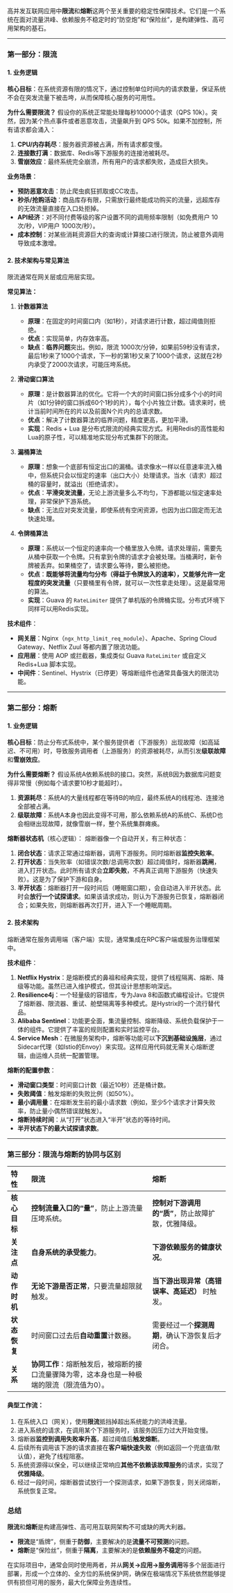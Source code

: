 高并发互联网应用中**限流**和**熔断**这两个至关重要的稳定性保障技术。它们是一个系统在面对流量洪峰、依赖服务不稳定时的“防空炮”和“保险丝”，是构建弹性、高可用架构的基石。

---

### 第一部分：限流

#### 1. 业务逻辑

**核心目标**：在系统资源有限的情况下，通过控制单位时间内的请求数量，保证系统不会在突发流量下被击垮，从而保障核心服务的可用性。

**为什么需要限流？**
假设你的系统正常能处理每秒10000个请求（QPS 10k）。突然，因为某个热点事件或者恶意攻击，流量飙升到 QPS 50k。如果不加控制，所有请求都会涌入：
1.  **CPU/内存耗尽**：服务器资源被占满，所有请求都变慢。
2.  **连接数打满**：数据库、Redis等下游服务的连接池被耗尽。
3.  **雪崩效应**：最终系统完全崩溃，所有用户的请求都失败，造成巨大损失。

**业务场景**：
*   **预防恶意攻击**：防止爬虫疯狂抓取或CC攻击。
*   **秒杀/抢购活动**：商品库存有限，只需放行最终能成功购买的流量，远超库存的无效流量直接在入口处拒掉。
*   **API经济**：对不同付费等级的客户设置不同的调用频率限制（如免费用户 10次/秒，VIP用户 1000次/秒）。
*   **成本控制**：对某些消耗资源巨大的查询或计算接口进行限流，防止被意外调用导致成本激增。

#### 2. 技术架构与常见算法

限流通常在网关层或应用层实现。

**常见算法：**

1.  **计数器算法**
    *   **原理**：在固定的时间窗口内（如1秒），对请求进行计数，超过阈值则拒绝。
    *   **优点**：实现简单，内存效率高。
    *   **缺点**：**临界问题**突出。例如，限流 1000次/分钟，如果前59秒没有请求，最后1秒来了1000个请求，下一秒的第1秒又来了1000个请求，这就在2秒内承受了2000次请求，可能压垮系统。

2.  **滑动窗口算法**
    *   **原理**：是计数器算法的优化。它将一个大的时间窗口拆分成多个小的时间片（如1分钟的窗口拆成60个1秒的片），每个小片独立计数。请求来时，统计当前时间所在的片以及前面N个片内的总请求数。
    *   **优点**：解决了计数器算法的临界问题，精度更高，更加平滑。
    *   **实现**：Redis + Lua 是分布式限流的经典实现方式。利用Redis的高性能和Lua的原子性，可以精准地实现分布式集群下的限流。

3.  **漏桶算法**
    *   **原理**：想象一个底部有恒定出口的漏桶。请求像水一样以任意速率流入桶中，但系统只会以恒定的速率（出口大小）处理请求。当水（请求）超过桶的容量时，就溢出（拒绝请求）。
    *   **优点**：**平滑突发流量**，无论上游流量多么不均匀，下游都能以恒定速率处理，非常保护下游系统。
    *   **缺点**：无法应对突发流量，即使系统有空闲资源，也因为出口固定而无法快速处理。

4.  **令牌桶算法**
    *   **原理**：系统以一个恒定的速率向一个桶里放入令牌。请求处理前，需要先从桶中获取一个令牌。只有拿到令牌的请求才会被处理。当桶满时，新令牌被丢弃。如果桶空了，请求要么等待，要么被拒绝。
    *   **优点**：**既能够将流量均匀分布（得益于令牌放入的速率），又能够允许一定程度的突发流量**（只要桶里有令牌，就可以一次性拿走处理）。这是最常用的算法。
    *   **实现**：Guava 的 `RateLimiter` 提供了单机版的令牌桶实现。分布式环境下同样可以用Redis实现。

**技术组件**：
*   **网关层**：Nginx（`ngx_http_limit_req_module`）、Apache、Spring Cloud Gateway、Netflix Zuul 等都内置了限流功能。
*   **应用层**：使用 AOP 或拦截器，集成类似 Guava `RateLimiter` 或自定义 Redis+Lua 脚本实现。
*   **中间件**：Sentinel、Hystrix（已停更）等熔断组件也通常具备强大的限流功能。

---

### 第二部分：熔断

#### 1. 业务逻辑

**核心目标**：防止分布式系统中，某个服务提供者（下游服务）出现故障（如高延迟、不可用）时，导致服务调用者（上游服务）的资源被耗尽，从而引发**级联故障**和**雪崩效应**。

**为什么需要熔断？**
假设系统A依赖系统B的接口。突然，系统B因为数据库问题变得非常慢（例如每个请求要10秒才能超时）。
1.  **资源耗尽**：系统A的大量线程都在等待B的响应，最终系统A的线程池、连接池全部被占满。
2.  **级联故障**：系统A本身也因此变得不可用，那么依赖系统A的系统C、系统D也会相继出现故障，就像雪崩一样，整个系统集群瘫痪。

**熔断器状态机**（核心逻辑）：
熔断器像一个自动开关，有三种状态：

1.  **闭合状态**：请求正常通过熔断器，调用下游服务。同时熔断器**监控失败率**。
2.  **打开状态**：当失败率（如错误次数/总调用次数）超过阈值时，熔断器**跳闸**，进入打开状态。此时所有请求会**立即失败**，不再真正调用下游服务（快速失败）。这是为了保护下游和自身。
3.  **半开状态**：熔断器打开一段时间后（睡眠窗口期），会自动进入半开状态。此时会**放行一个试探请求**。如果该请求成功，则认为下游服务已恢复，熔断器闭合；如果失败，则熔断器再次打开，进入下一个睡眠周期。

#### 2. 技术架构

熔断通常在服务调用端（客户端）实现，通常集成在RPC客户端或服务治理框架中。

**技术组件**：

1.  **Netflix Hystrix**：是熔断模式的鼻祖和经典实现，提供了线程隔离、熔断、降级等功能。虽然已进入维护模式，但其设计思想影响深远。
2.  **Resilience4j**：一个轻量级的容错库，专为Java 8和函数式编程设计。它提供了熔断器、限流器、重试、舱壁隔离等多种模式。是Hystrix的一个流行替代品。
3.  **Alibaba Sentinel**：功能更全面，集流量控制、熔断降级、系统负载保护于一体的组件。它提供了丰富的规则配置和实时监控平台。
4.  **Service Mesh**：在微服务架构中，熔断等功能可以**下沉到基础设施层**，通过Sidecar代理（如Istio的Envoy）来实现。这样应用代码就无需关心熔断逻辑，由运维人员统一配置管理。

**熔断的配置参数**：
*   **滑动窗口类型**：时间窗口计数（最近10秒）还是桶计数。
*   **失败阈值**：触发熔断的失败比例（如50%）。
*   **最小调用量**：在熔断发生前的最小请求数（例如，至少5个请求才计算失败率，防止量小偶然错误就触发）。
*   **熔断持续时间**：从“打开”状态进入“半开”状态的等待时间。
*   **半开状态下的最大试探请求数**。

---

### 第三部分：限流与熔断的协同与区别

| 特性         | **限流**                                                     | **熔断**                                           |
| :----------- | :----------------------------------------------------------- | :------------------------------------------------- |
| **核心目标** | **控制流量入口的“量”**，防止上游流量压垮系统。               | **控制对下游调用的“质”**，防止故障扩散，优雅降级。 |
| **关注点**   | **自身系统的承受能力**。                                     | **下游依赖服务的健康状况**。                       |
| **动作时机** | **无论下游是否正常**，只要流量超限就触发。                   | **当下游出现异常（高错误率、高延迟）** 时触发。    |
| **状态恢复** | 时间窗口过去后**自动重置**计数器。                           | 需要经过一个**探测周期**，确认下游恢复后才闭合。   |
| **关系**     | **协同工作**：熔断触发后，被熔断的接口流量骤降为零，这本身也是一种极端的限流（限流值为0）。 |                                                    |

#### 典型工作流：

1.  在系统入口（网关），使用**限流**抵挡掉超出系统能力的洪峰流量。
2.  进入系统的请求，在调用某个下游服务时，该服务因压力过大开始变慢。
3.  熔断器**监控到调用失败率升高**，超过阈值后**触发熔断**。
4.  后续所有调用该下游的请求直接在**客户端快速失败**（例如返回一个兜底值/默认值），避免了线程阻塞。
5.  系统资源得以保全，可以继续正常响应**其他不依赖该故障服务**的请求，实现了**优雅降级**。
6.  经过一段时间，熔断器尝试放行一个探测请求，如果下游恢复，则关闭熔断，系统恢复正常。

### 总结

**限流**和**熔断**是构建高弹性、高可用互联网架构不可或缺的两大利器。

*   **限流**是“盾牌”，侧重于**防御**，主要解决的是**流量不可预测**的问题。
*   **熔断**是“保险丝”，侧重于**隔离**，主要解决的是**依赖服务不稳定**的问题。

在实际项目中，通常会同时使用两者，并从**网关->应用->服务调用**等多个层面进行部署，形成一个立体的、全方位的系统保护网，确保在极端情况下系统依然能够提供有损但可用的服务，最大化保障业务连续性。